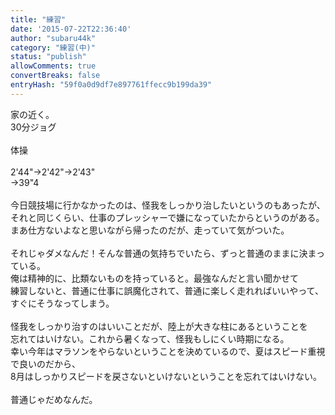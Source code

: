 ```yaml
---
title: "練習"
date: '2015-07-22T22:36:40'
author: "subaru44k"
category: "練習(中)"
status: "publish"
allowComments: true
convertBreaks: false
entryHash: "59f0a0d9df7e897761ffecc9b199da39"
---
```

家の近く。<br>
30分ジョグ<br>
<br>
体操<br>
<br>
2'44"→2'42"→2'43"<br>
→39"4<br>
<br>
今日競技場に行かなかったのは、怪我をしっかり治したいというのもあったが、<br>
それと同じくらい、仕事のプレッシャーで嫌になっていたからというのがある。<br>
まあ仕方ないよなと思いながら帰ったのだが、走っていて気がついた。<br>
<br>
それじゃダメなんだ！そんな普通の気持ちでいたら、ずっと普通のままに決まっている。<br>
俺は精神的に、比類ないものを持っていると。最強なんだと言い聞かせて<br>
練習しないと、普通に仕事に誤魔化されて、普通に楽しく走れればいいやって、<br>
すぐにそうなってしまう。<br>
<br>
怪我をしっかり治すのはいいことだが、陸上が大きな柱にあるということを<br>
忘れてはいけない。これから暑くなって、怪我もしにくい時期になる。<br>
幸い今年はマラソンをやらないということを決めているので、夏はスピード重視で良いのだから、<br>
8月はしっかりスピードを戻さないといけないということを忘れてはいけない。<br>
<br>
普通じゃだめなんだ。
